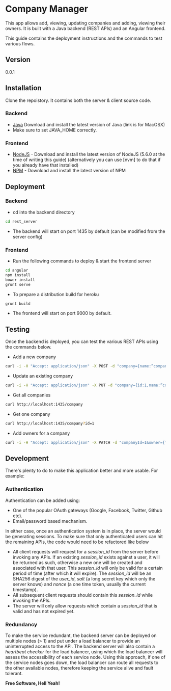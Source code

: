 # Company Manager

This app allows add, viewing, updating companies and adding, viewing their owners. It is built with a Java backend (REST APIs) and an Angular frontend.

This guide contains the deployment instructions and the commands to test various flows.

## Version
0.0.1

## Installation
Clone the repoistory. It contains both the server & client source code.

### Backend
* [Java] Download and install the latest version of Java (link is for MacOSX)
* Make sure to set JAVA_HOME correctly.

### Frontend
* [NodeJS] - Download and install the latest version of NodeJS (5.6.0 at the time of writing this guide) (alternatively you can use [nvm] to do that if you already have that installed)
* [NPM] - Download and install the latest version of NPM

## Deployment
### Backend
* cd into the backend directory
``` sh
cd rest_server
```
* The backend will start on port 1435 by default (can be modified from the server config)

### Frontend
* Run the following commands to deploy & start the frontend server
``` sh
cd angular 
npm install
bower install
grunt serve
```
* To prepare a distribution build for heroku
``` sh
grunt build
```
* The frontend will start on port 9000 by default.

## Testing

Once the backend is deployed, you can test the various REST APIs using the commands below.

* Add a new company
```sh
curl -i -H "Accept: application/json" -X POST -d "company={name:”company1”,address:”address1”,city:”city1”,country:”country1”,email:”email1”,phone:”phone1”,owners:[{firstName:"of",lastName:"lf",phone:"134343",email:"e@e.com"}]}" http://localhost:1435/company
```
* Update an existing company
```sh
curl -i -H "Accept: application/json" -X PUT -d "company={id:1,name:”company1”,address:”address1”,city:”city1”,country:”country1”,email:”email1”,phone:”phone1”,owners:[{firstName:"of",lastName:"lf",phone:"134343",email:"e@e.com"}]}" http://localhost:1435/company
```
* Get all companies
```sh
curl http://localhost:1435/company
```
* Get one company
```sh
curl http://localhost:1435/company?id=1
```
* Add owners for a company
``` sh
curl -i -H "Accept: application/json" -X PATCH -d "companyId=1&owner={firstName:"usman",lastname:"kha",email:"a@a.com",phone:"34343"}" http://localhost:1435/company
```

## Development

There's plenty to do to make this application better and more usable. For example:

### Authentication
Authentication can be added using:
- One of the popular OAuth gateways (Google, Facebook, Twitter, Github etc).
- Email/password based mechanism.

In either case, once an authentication system is in place, the server would be generating sessions. To make sure that only authenticated users can hit the remaining APIs, the code would need to be refactored like below
- All client requests will request for a *session_id* from the server before invoking any APIs. If an existing *session_id* exists against a user, it will be returned as such, otherwise a new one will be created and associated with that user. This *session_id* will only be valid for a certain period of time (after which it will expire). The *session_id* will be an SHA256 digest of the *user_id*, *salt* (a long secret key which only the server knows) and *nonce* (a one time token, usually the current timestamp).
- All subsequent client requests should contain this *session_id* while invoking the APIs.
- The server will only allow requests which contain a *session_id* that is valid and has not expired yet.

### Redundancy
To make the service redundant, the backend server can be deployed on multiple nodes (> 1) and put under a load balancer to provide an uninterrupted access to the API. The backend server will also contain a *heartbeat checker* for the load balancer, using which the load balancer will assess the accessibility of each service node. Using this approach, if one of the service nodes goes down, the load balancer can route all requests to the other available nodes, therefore keeping the service alive and fault tolerant.

**Free Software, Hell Yeah!**

[//]: # (These are reference links used in the body of this note and get stripped out when the markdown processor does its job. There is no need to format nicely because it shouldn't be seen. Thanks SO - http://stackoverflow.com/questions/4823468/store-comments-in-markdown-syntax)

   [node.js]: <http://nodejs.org>
   [Java]: <https://java.com/en/download/help/mac_install.xml>
   [npm]: <https://www.npmjs.com>
   [NodeJS]: <https://nodejs.org/>

